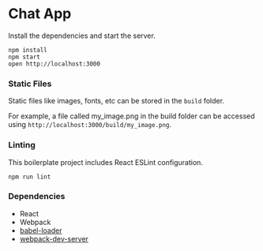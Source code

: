 Chat App
=====================

Install the dependencies and start the server.

```
npm install
npm start
open http://localhost:3000
```

### Static Files

Static files like images, fonts, etc can be stored in the `build` folder.

For example, a file called my_image.png in the build folder can be accessed using `http://localhost:3000/build/my_image.png`.

### Linting

This boilerplate project includes React ESLint configuration.

```
npm run lint
```

### Dependencies

* React
* Webpack
* [babel-loader](https://github.com/babel/babel-loader)
* [webpack-dev-server](https://github.com/webpack/webpack-dev-server)
